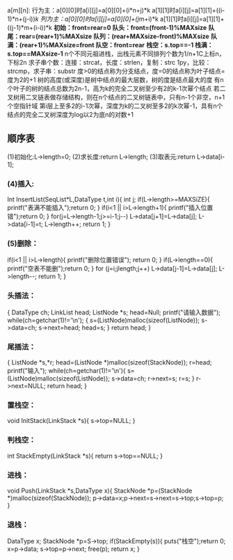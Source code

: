 a[m][n]:
行为主：a[0][0]时a[i][j]=a[0][0]+(i*n+j)*k
              a[1][1]时a[i][j]=a[1][1]+((i-1)*n+(j-i))*k
列为主：a[0][0]时a[i][j]=a[0][0]+(j*m+i)*k
              a[1][1]时a[i][j]=a[1][1]+((j-1)*m+(i-i))*k
**初始：front=rear=0  队头：front=(front-1)%MAXsize**
**队尾：rear=(rear+1)%MAXsize  队列：(rear+MAXsize-front)%MAXsize**
**队满：(rear+1)%MAXsize=front  队空：front=rear**
**栈空：s.top==-1  栈满：s.top==MAXsize-1**
n个不同元祖进栈，出栈元素不同排列个数为1/n+1C上标n，下标2n
求子串个数：连接：strcat，长度：strlen，复制：strc		1py，比较：strcmp，求子串：substr
度>0的结点称为分支结点，度=0的结点称为叶子结点=度为2的+1
树的高度(或深度)是树中结点的最大层数，树的度是结点最大的度
有n个叶子的树的结点总数为2n-1，高为k的完全二叉树至少有2的k-1次幂个结点
若二叉树用二叉链表做存储结构，则在n个结点的二叉树链表中，只有n-1个非空，n+1个空指针域
第i层上至多2的i-1次幂，深度为k的二叉树至多2的k次幂-1，具有n个结点的完全二叉树深度为log以2为底n的对数+1

## 顺序表

(1)初始化:L->length=0;
(2)求长度:return L->length;
(3)取表元:return L->data[i-1];

### (4)插入:

Int InsertList(SeqList*L,DataType t,int i){
	int j;
	if(L->length>=MAXSiZE){
	printf("表满不能插入");return 0;
                }
	if(i<1 || i>L->length+1){
	printf("插入位置错");return 0;
	}
	for(j=L->length-1;j>=i-1;j--)
	L->data[j+1]=L->data[j];
	L->data[i-1]=t;
	L->length++;
	return 1;
	}

### (5)删除：

if(i<1 || i>L->length){
printf("删除位置错误");
return 0;
}
if(L->length==0){
printf("空表不能删");return 0;
}
for (j=i;j<L->length;j++)
L->data[j-1]=L->data[j];
L->length--;
return 1;
}

### 头插法：

{
DataType ch;
LinkList head;
ListNode *s;
head=Null;
printf("请输入数据");
while(ch=getchar(1)!='\n');
{
s=(ListNode)malloc(sizeof(ListNode));
s->data=ch;
s->next=head;
head=s;
}
return head;
}

### 尾插法：

{
ListNode *s,*r;
head=(ListNode *)malloc(sizeof(StackNode));
r=head;
printf("输入");
while(ch=getchar(1)!='\n'){
s=(ListNode)malloc(sizeof(ListNode));
s->data=ch;
r->next=s;
r=s;
}
r->next=NULL;
return head;
}

### 置栈空：

void InitStack(LinkStack *s){
s->top=NULL;
}

### 判栈空：

int StackEmpty(LinkStack *s){
return s->top==NULL;
}

### 进栈：

void Push(LinkStack *s,DataType x){
StackNode *p=(StackNode *)malloc(sizeof(StackNode));
p->data=x;p->next=s->next=s->top;s->top=p;
}

### 退栈：

DataType x;
StackNode *p=S->top;
if(StackEmpty(s)){
puts("栈空");return 0;
x=p->data;
s->top=p->next;
free(p);
return x;
}